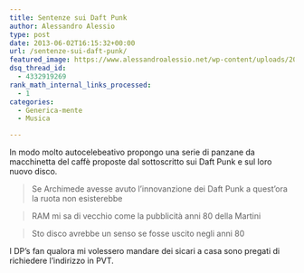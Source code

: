 ```yaml
---
title: Sentenze sui Daft Punk
author: Alessandro Alessio
type: post
date: 2013-06-02T16:15:32+00:00
url: /sentenze-sui-daft-punk/
featured_image: https://www.alessandroalessio.net/wp-content/uploads/2013/06/daft-punk-ram-260x139.png
dsq_thread_id:
  - 4332919269
rank_math_internal_links_processed:
  - 1
categories:
  - Generica-mente
  - Musica

---
```

In modo molto autocelebeativo propongo una serie di panzane da macchinetta del caffè proposte dal sottoscritto sui Daft Punk e sul loro nuovo disco.

> Se Archimede avesse avuto l&#8217;innovanzione dei Daft Punk a quest&#8217;ora la ruota non esisterebbe

> RAM mi sa di vecchio come la pubblicità anni 80 della Martini

> Sto disco avrebbe un senso se fosse uscito negli anni 80

I DP&#8217;s fan qualora mi volessero mandare dei sicari a casa sono pregati di richiedere l&#8217;indirizzo in PVT.